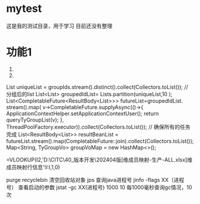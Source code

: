# mytest
这是我的测试目录，用于学习
目前还没有整理
# 功能1
1.
2.
 List uniqueList = groupIds.stream().distinct().collect(Collectors.toList());
        // 分组后的list
        List<List<String>> groupedIdList= Lists.partition(uniqueList,10 );
        List<CompletableFuture<ResultBody<List<TyGroupVo>>>> futureList=groupedIdList.
            stream().map(
                v->CompletableFuture.supplyAsync(()->{
                    ApplicationContextHelper.setApplicationContextUser();
                    return queryTyGroupList(v);
                },
                ThreadPoolFactory.executor)).collect(Collectors.toList());
        // 确保所有的任务完成
        List<ResultBody<List<TyGroupVo>>> resultBeanList =
            futureList.stream().map(CompletableFuture::join).collect(Collectors.toList());
        Map<String, TyGroupVo> groupVoMap = new HashMap<>();

  =VLOOKUP(I2,'D:\CITC\40_版本开发\202404版\[维成员映射-生产-ALL.xlsx]维成员映射行信息'!$I:$I,1,0)

  purge recyclebin 清空回收站对象
jps  查询java进程号
jinfo -flags  XX（进程号） 查看启动的参数
jstat -gc XX(进程号) 1000 10 每1000毫秒查询gc情况，10次
